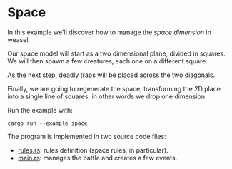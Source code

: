 # Space

In this example we'll discover how to manage the *space dimension* in weasel.

Our space model will start as a two dimensional plane, divided in squares. We will then spawn a few creatures, each one on a different square.

As the next step, deadly traps will be placed across the two diagonals.

Finally, we are going to regenerate the space, transforming the 2D plane into a single line of squares; in other words we drop one dimension.

Run the example with:
```
cargo run --example space
```

The program is implemented in two source code files:
- [rules.rs](rules.rs): rules definition (space rules, in particular).
- [main.rs](main.rs): manages the battle and creates a few events.
